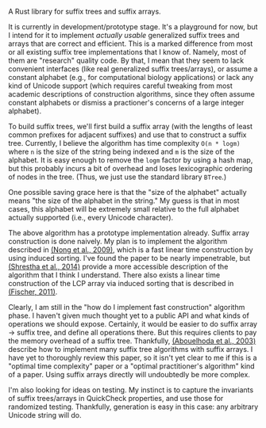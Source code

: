 A Rust library for suffix trees and suffix arrays.

It is currently in development/prototype stage. It's a playground for now, but
I intend for it to implement *actually usable* generalized suffix trees and
arrays that are correct and efficient. This is a marked difference from most or
all existing suffix tree implementations that I know of. Namely, most of them
are "research" quality code. By that, I mean that they seem to lack convenient
interfaces (like real generalized suffix trees/arrays), or assume a constant
alphabet (e.g., for computational biology applications) or lack any kind of
Unicode support (which requires careful tweaking from most academic
descriptions of construction algorithms, since they often assume constant
alphabets or dismiss a practioner's concerns of a large integer alphabet).

To build suffix trees, we'll first build a suffix array (with the lengths of
least common prefixes for adjacent suffixes) and use that to construct a suffix
tree. Currently, I believe the algorithm has time complexity `O(n * logm)`
where `n` is the size of the string being indexed and `m` is the size of the
alphabet. It is easy enough to remove the `logm` factor by using a hash map,
but this probably incurs a bit of overhead and loses lexicographic ordering of
nodes in the tree. (Thus, we just use the standard library `BTree`.)

One possible saving grace here is that the "size of the alphabet" actually
means "the size of the alphabet in the string." My guess is that in most cases,
this alphabet will be extremely small relative to the full alphabet actually
supported (i.e., every Unicode character).

The above algorithm has a prototype implementation already. Suffix array
construction is done naively. My plan is to implement the algorithm described
in [(Nong et al.,
2009)](https://local.ugene.unipro.ru/tracker/secure/attachment/12144/Linear%20Suffix%20Array%20Construction%20by%20Almost%20Pure%20Induced-Sorting.pdf),
which is a fast linear time construction by using induced sorting. I've found
the paper to be nearly impenetrable, but
[(Shrestha et al.,
2014)](http://bib.oxfordjournals.org/content/15/2/138.full.pdf) provide a more
accessible description of the algorithm that I think I understand. There also
exists a linear time construction of the LCP array via induced sorting that is
described in [(Fischer, 2011)](http://arxiv.org/pdf/1101.3448.pdf).

Clearly, I am still in the "how do I implement fast construction" algorithm
phase. I haven't given much thought yet to a public API and what kinds of
operations we should expose. Certainly, it would be easier to do suffix array
-> suffix tree, and define all operations there. But this requires clients to
pay the memory overhead of a suffix tree. Thankfully,
[(Abouelhoda et al.,
2003)](http://ac.els-cdn.com/S1570866703000650/1-s2.0-S1570866703000650-main.pdf?_tid=6661b2e4-8d1e-11e4-ad52-00000aab0f01&acdnat=1419612423_f0a8ad1f2d7a5a98389b796f95d356e0)
describe how to implement many suffix tree algorithms with suffix arrays. I
have yet to thoroughly review this paper, so it isn't yet clear to me if this
is a "optimal time complexity" paper or a "optimal practitioner's algorithm"
kind of a paper. Using suffix arrays directly will undoubtedly be more complex.

I'm also looking for ideas on testing. My instinct is to capture the invariants
of suffix trees/arrays in QuickCheck properties, and use those for randomized
testing. Thankfully, generation is easy in this case: any arbitrary Unicode
string will do.


